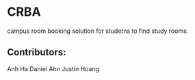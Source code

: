 # CRBA
campus room booking solution for studetns to find study rooms.

## Contributors:
Anh Ha
Daniel Ahn
Justin Hoang